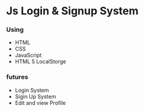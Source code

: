 # Js Login & Signup System

### Using
* HTML
* CSS
* JavaScript
* HTML 5 LocalStorge

### futures
* Login System
* Sigin Up System
* Edit and view Profile
